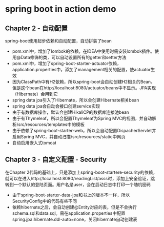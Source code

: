 # spring boot in action demo

## Chapter 2 - 自动配置

spring-boot使用起步依赖和自动配置，自动拼装了bean

- pom.xml中，增加了lombok的依赖，在IDEA中使用时需安装lombok插件。使用@Data修饰的类，可以自动设置所有的getter和setter方法
- pom.xml中，增加了spring-boot-starter-actuator依赖，application.properties中，添加了management相关的配置，使actuator生效
- 因为ClassPath中有H2依赖，所以spring-boot会自动创建H2相关的Bean。但是这个bean在http://localhost:8080/actuator/beans中不显示。JPA实现（Hibernate）会用到它
- spring data jpa引入了Hibernate，所以会创建Hibernate相关bean
- spring data jpa会自动会接口创建service实现
- 由于有数据库操作，默认会创建HikaliCP的数据库连接池bean
- 由于有Thymeleaf，所以会配置Thymeleaf为Spring MVC的视图，并自动解析/src/resources/templates中的模板
- 由于依赖了spring-boot-starter-web，所以会自动配置DispacherServlet并启用Spring MVC，并自动扫描/src/resources/static中网页
- 自动启用嵌入式tomcat

## Chapter 3 - 自定义配置 - Security

在Chapter 2代码的基础上，只是添加上spring-boot-startere-security的依赖，就可以在进入http://localhost:8080/readingList/asss时，添加上安全验证，跳转到一个默认的登陆页面。用户名是user，会在启动日志中打印一个随机密码

- 由于spring-boot-starter-data-jpa和书上的版本不一样，所以SecurityConfig中的代码有些不同
- 依赖hibernate之后，会自动创建@Entity对应的表，但是不会执行schema.sql和data.sql。需在application.properties中配置spring.jpa.hibernate.ddl-auto=none，关闭hibernate自动创建表

